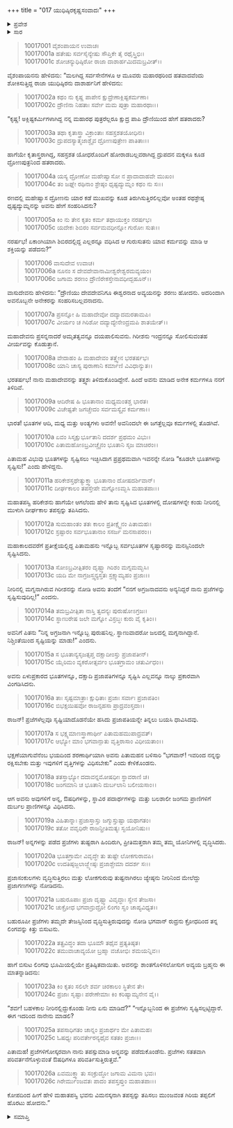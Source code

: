 +++
title = "017 ಯುಧಿಷ್ಠಿರಕೃಷ್ಣಸಂವಾದಃ"
+++

<details><summary>ಪ್ರವೇಶ</summary>


।।   ಓಂ ಓಂ ನಮೋ ನಾರಾಯಣಾಯ।।   ಶ್ರೀ ವೇದವ್ಯಾಸಾಯ ನಮಃ ।।

ಶ್ರೀ ಕೃಷ್ಣದ್ವೈಪಾಯನ ವೇದವ್ಯಾಸ ವಿರಚಿತ  

**ಶ್ರೀ ಮಹಾಭಾರತ**

**ಸೌಪ್ತಿಕ ಪರ್ವ**

**ಐಷೀಕ ಪರ್ವ**

**ಅಧ್ಯಾಯ 17**

</details>

<details><summary>ಸಾರ</summary>

ಅಶ್ವತ್ಥಾಮನಲ್ಲಿ ಯಾವ ಶಕ್ತಿಯಿತ್ತು ಎಂದು ಯುಧಿಷ್ಠಿರನು ಕೇಳಲು ಕೃಷ್ಣನು ಅಶ್ವತ್ಥಾಮನು ಶಿವನನ್ನು ಆರಾಧಿಸಿ ಆ ಶಕ್ತಿಯನ್ನು ಪಡೆದನೆಂದು ಹೇಳುತ್ತಾ, ಶಿವನ ಶಕ್ತಿಯ ಕುರಿತು ಹೇಳಿದುದು (1-26).


</details>


> 10017001 ವೈಶಂಪಾಯನ ಉವಾಚ।  
10017001a ಹತೇಷು ಸರ್ವಸೈನ್ಯೇಷು ಸೌಪ್ತಿಕೇ ತೈ ರಥೈಸ್ತ್ರಿಭಿಃ।  
10017001c ಶೋಚನ್ಯುಧಿಷ್ಠಿರೋ ರಾಜಾ ದಾಶಾರ್ಹಮಿದಮಬ್ರವೀತ್।।

ವೈಶಂಪಾಯನನು ಹೇಳಿದನು: “ಮಲಗಿದ್ದ ಸರ್ವಸೇನೆಗಳೂ ಆ ಮೂವರು ಮಹಾರಥರಿಂದ ಹತವಾದವೆಂದು ಶೋಕಿಸುತ್ತಿದ್ದ ರಾಜಾ ಯುಧಿಷ್ಠಿರನು ದಾಶಾರ್ಹನಿಗೆ ಹೇಳಿದನು:

> 10017002a ಕಥಂ ನು ಕೃಷ್ಣ ಪಾಪೇನ ಕ್ಷುದ್ರೇಣಾಕ್ಲಿಷ್ಟಕರ್ಮಣಾ।  
10017002c ದ್ರೌಣಿನಾ ನಿಹತಾಃ ಸರ್ವೇ ಮಮ ಪುತ್ರಾ ಮಹಾರಥಾಃ।।

“ಕೃಷ್ಣ! ಅಕ್ಲಿಷ್ಟಕರ್ಮಿಗಳಾಗಿದ್ದ ನನ್ನ ಮಹಾರಥ ಪುತ್ರರೆಲ್ಲರೂ ಕ್ಷುದ್ರ ಪಾಪಿ ದ್ರೌಣಿಯಿಂದ ಹೇಗೆ ಹತರಾದರು?

> 10017003a ತಥಾ ಕೃತಾಸ್ತ್ರಾ ವಿಕ್ರಾಂತಾಃ ಸಹಸ್ರಶತಯೋಧಿನಃ।  
10017003c ದ್ರುಪದಸ್ಯಾತ್ಮಜಾಶ್ಚೈವ ದ್ರೋಣಪುತ್ರೇಣ ಪಾತಿತಾಃ।।

ಹಾಗೆಯೇ ಕೃತಾಸ್ತ್ರರಾಗಿದ್ದ, ಸಹಸ್ರಶತ ಯೋಧರೊಂದಿಗೆ ಹೋರಾಡಬಲ್ಲವರಾಗಿದ್ದ ದ್ರುಪದನ ಮಕ್ಕಳೂ ಕೂಡ ದ್ರೋಣಪುತ್ರನಿಂದ ಹತರಾದರು.

> 10017004a ಯಸ್ಯ ದ್ರೋಣೋ ಮಹೇಷ್ವಾಸೋ ನ ಪ್ರಾದಾದಾಹವೇ ಮುಖಂ।  
10017004c ತಂ ಜಘ್ನೇ ರಥಿನಾಂ ಶ್ರೇಷ್ಠಂ ಧೃಷ್ಟದ್ಯುಮ್ನಂ ಕಥಂ ನು ಸಃ।।

ರಣದಲ್ಲಿ ಮಹೇಷ್ವಾಸ ದ್ರೋಣನು ಯಾರ ಕಡೆ ಮುಖವನ್ನು ಕೂಡ ತಿರುಗಿಸುತ್ತಿರಲಿಲ್ಲವೋ ಅಂತಹ ರಥಶ್ರೇಷ್ಠ ಧೃಷ್ಟದ್ಯುಮ್ನನನ್ನು ಅವನು ಹೇಗೆ ಸಂಹರಿಸಿದನು?

> 10017005a ಕಿಂ ನು ತೇನ ಕೃತಂ ಕರ್ಮ ತಥಾಯುಕ್ತಂ ನರರ್ಷಭ।  
10017005c ಯದೇಕಃ ಶಿಬಿರಂ ಸರ್ವಮವಧೀನ್ನೋ ಗುರೋಃ ಸುತಃ।।

ನರರ್ಷಭ! ಏಕಾಂಗಿಯಾಗಿ ಶಿಬಿರದಲ್ಲಿದ್ದ ಎಲ್ಲರನ್ನೂ ವಧಿಸಿದ ಆ ಗುರುಸುತನು ಯಾವ ಕರ್ಮವನ್ನು ಮಾಡಿ ಆ ಶಕ್ತಿಯನ್ನು ಪಡೆದನು?”

> 10017006 ವಾಸುದೇವ ಉವಾಚ।  
10017006a ನೂನಂ ಸ ದೇವದೇವಾನಾಮೀಶ್ವರೇಶ್ವರಮವ್ಯಯಂ।  
10017006c ಜಗಾಮ ಶರಣಂ ದ್ರೌಣಿರೇಕಸ್ತೇನಾವಧೀದ್ಬಹೂನ್।।

ವಾಸುದೇವನು ಹೇಳಿದನು: “ದ್ರೌಣಿಯು ದೇವದೇವನಿಗೂ ಈಶ್ವರನಾದ ಅವ್ಯಯನನ್ನು ಶರಣು ಹೋದನು. ಅದರಿಂದಾಗಿ ಅವನೊಬ್ಬನೇ ಅನೇಕರನ್ನು ಸಂಹರಿಸಬಲ್ಲವನಾದನು.

> 10017007a ಪ್ರಸನ್ನೋ ಹಿ ಮಹಾದೇವೋ ದದ್ಯಾದಮರತಾಮಪಿ।  
10017007c ವೀರ್ಯಂ ಚ ಗಿರಿಶೋ ದದ್ಯಾದ್ಯೇನೇಂದ್ರಮಪಿ ಶಾತಯೇತ್।।

ಮಹಾದೇವನು ಪ್ರಸನ್ನನಾದರೆ ಅಮೃತತ್ವವನ್ನೂ ದಯಪಾಲಿಸುವನು. ಗಿರೀಶನು ಇಂದ್ರನನ್ನೂ ಸೋಲಿಸುವಂತಹ ವೀರ್ಯವನ್ನು ಕೊಡುತ್ತಾನೆ.

> 10017008a ವೇದಾಹಂ ಹಿ ಮಹಾದೇವಂ ತತ್ತ್ವೇನ ಭರತರ್ಷಭ।  
10017008c ಯಾನಿ ಚಾಸ್ಯ ಪುರಾಣಾನಿ ಕರ್ಮಾಣಿ ವಿವಿಧಾನ್ಯುತ।।

ಭರತರ್ಷಭ! ನಾನು ಮಹಾದೇವನನ್ನು ತತ್ತ್ವಶಃ ತಿಳಿದುಕೊಂಡಿದ್ದೇನೆ. ಹಿಂದೆ ಅವನು ಮಾಡಿದ ಅನೇಕ ಕರ್ಮಗಳೂ ನನಗೆ ತಿಳಿದಿವೆ.

> 10017009a ಆದಿರೇಷ ಹಿ ಭೂತಾನಾಂ ಮಧ್ಯಮಂತಶ್ಚ ಭಾರತ।  
10017009c ವಿಚೇಷ್ಟತೇ ಜಗಚ್ಚೇದಂ ಸರ್ವಮಸ್ಯೈವ ಕರ್ಮಣಾ।।

ಭಾರತ! ಭೂತಗಳ ಆದಿ, ಮಧ್ಯ ಮತ್ತು ಅಂತ್ಯಗಳು ಅವನೇ! ಅವನಿಂದಲೇ ಈ ಜಗತ್ತೆಲ್ಲವೂ ಕರ್ಮಗಳಲ್ಲಿ ತೊಡಗಿವೆ.

> 10017010a ಏವಂ ಸಿಸೃಕ್ಷುರ್ಭೂತಾನಿ ದದರ್ಶ ಪ್ರಥಮಂ ವಿಭುಃ।  
10017010c ಪಿತಾಮಹೋಽಬ್ರವೀಚ್ಚೈನಂ ಭೂತಾನಿ ಸೃಜ ಮಾಚಿರಂ।।

ಪಿತಾಮಹ ವಿಭುವು ಭೂತಗಳನ್ನು ಸೃಷ್ಟಿಸಲು ಇಚ್ಛಿಸಿದಾಗ ಪ್ರಪ್ರಥಮವಾಗಿ ಇವನನ್ನೇ ನೋಡಿ “ಕೂಡಲೇ ಭೂತಗಳನ್ನು ಸೃಷ್ಟಿಸು!” ಎಂದು ಹೇಳಿದ್ದನು.

> 10017011a ಹರಿಕೇಶಸ್ತಥೇತ್ಯುಕ್ತ್ವಾ ಭೂತಾನಾಂ ದೋಷದರ್ಶಿವಾನ್।  
10017011c ದೀರ್ಘಕಾಲಂ ತಪಸ್ತೇಪೇ ಮಗ್ನೋಽಮ್ಭಸಿ ಮಹಾತಪಾಃ।।

ಮಹಾತಪಸ್ವಿ ಹರಿಕೇಶನು ಹಾಗೆಯೇ ಆಗಲೆಂದು ಹೇಳಿ ತಾನು ಸೃಷ್ಟಿಸಿದ ಭೂತಗಳಲ್ಲಿ ದೋಷಗಳನ್ನೇ ಕಂಡು ನೀರಿನಲ್ಲಿ ಮುಳುಗಿ ದೀರ್ಘಕಾಲ ತಪಸ್ಸನ್ನು ತಪಿಸಿದನು.

> 10017012a ಸುಮಹಾಂತಂ ತತಃ ಕಾಲಂ ಪ್ರತೀಕ್ಷ್ಯೈನಂ ಪಿತಾಮಹಃ।  
10017012c ಸ್ರಷ್ಟಾರಂ ಸರ್ವಭೂತಾನಾಂ ಸಸರ್ಜ ಮನಸಾಪರಂ।।

ಮಹಾಕಾಲದವರೆಗೆ ಪ್ರತೀಕ್ಷೆಯಲ್ಲಿದ್ದ ಪಿತಾಮಹನು ಇನ್ನೊಬ್ಬ ಸರ್ವಭೂತಗಳ ಸೃಷ್ಟಾರನನ್ನು ಮನಸ್ಸಿನಿಂದಲೇ ಸೃಷ್ಟಿಸಿದನು.

> 10017013a ಸೋಽಬ್ರವೀತ್ಪಿತರಂ ದೃಷ್ಟ್ವಾ ಗಿರಿಶಂ ಮಗ್ನಮಮ್ಭಸಿ।  
10017013c ಯದಿ ಮೇ ನಾಗ್ರಜಸ್ತ್ವನ್ಯಸ್ತತಃ ಸ್ರಕ್ಷ್ಯಾಮ್ಯಹಂ ಪ್ರಜಾಃ।।

ನೀರಿನಲ್ಲಿ ಮಗ್ನನಾಗಿರುವ ಗಿರೀಶನನ್ನು ನೋಡಿ ಅವನು ತಂದೆಗೆ “ನನಗೆ ಅಗ್ರಜನಾದವನು ಅನ್ಯನಿದ್ದರೆ ನಾನು ಪ್ರಜೆಗಳನ್ನು ಸೃಷ್ಟಿಸುವುದಿಲ್ಲ!” ಎಂದನು.

> 10017014a ತಮಬ್ರವೀತ್ಪಿತಾ ನಾಸ್ತಿ ತ್ವದನ್ಯಃ ಪುರುಷೋಽಗ್ರಜಃ।  
10017014c ಸ್ಥಾಣುರೇಷ ಜಲೇ ಮಗ್ನೋ ವಿಸ್ರಬ್ಧಃ ಕುರು ವೈ ಕೃತಿಂ।।

ಅವನಿಗೆ ಪಿತನು “ನಿನ್ನ ಅಗ್ರಜನಾಗಿ ಇನ್ನೊಬ್ಬ ಪುರುಷನಿಲ್ಲ. ಸ್ಥಾಣುವಾದರೋ ಜಲದಲ್ಲಿ ಮಗ್ನನಾಗಿದ್ದಾನೆ. ನಿಶ್ಚಿಂತೆಯಿಂದ ಸೃಷ್ಟಿಯನ್ನು ಮಾಡು!” ಎಂದನು.

> 10017015a ಸ ಭೂತಾನ್ಯಸೃಜತ್ಸಪ್ತ ದಕ್ಷಾದೀಂಸ್ತು ಪ್ರಜಾಪತೀನ್।  
10017015c ಯೈರಿಮಂ ವ್ಯಕರೋತ್ಸರ್ವಂ ಭೂತಗ್ರಾಮಂ ಚತುರ್ವಿಧಂ।।

ಅವನು ಏಳುಪ್ರಕಾರದ ಭೂತಗಳನ್ನೂ, ದಕ್ಷಾದಿ ಪ್ರಜಾಪತಿಗಳನ್ನೂ ಸೃಷ್ಟಿಸಿ ಎಲ್ಲವನ್ನೂ ನಾಲ್ಕು ಪ್ರಕಾರವಾಗಿ ವಿಂಗಡಿಸಿದನು.

> 10017016a ತಾಃ ಸೃಷ್ಟಮಾತ್ರಾಃ ಕ್ಷುಧಿತಾಃ ಪ್ರಜಾಃ ಸರ್ವಾಃ ಪ್ರಜಾಪತಿಂ।  
10017016c ಬಿಭಕ್ಷಯಿಷವೋ ರಾಜನ್ಸಹಸಾ ಪ್ರಾದ್ರವಂಸ್ತದಾ।।

ರಾಜನ್! ಪ್ರಜೆಗಳೆಲ್ಲವೂ ಸೃಷ್ಟಿಯಾದೊಡನೆಯೇ ಹಸಿದು ಪ್ರಜಾಪತಿಯನ್ನೇ ತಿನ್ನಲು ಬಯಸಿ ಧಾವಿಸಿದವು.

> 10017017a ಸ ಭಕ್ಷ್ಯಮಾಣಸ್ತ್ರಾಣಾರ್ಥೀ ಪಿತಾಮಹಮುಪಾದ್ರವತ್।  
10017017c ಆಭ್ಯೋ ಮಾಂ ಭಗವಾನ್ಪಾತು ವೃತ್ತಿರಾಸಾಂ ವಿಧೀಯತಾಂ।।

ಭಕ್ಷಣೆಯಾಗುವೆನೆಂಬ ಭಯದಿಂದ ಶರಣಾರ್ಥಿಯಾಗಿ ಅವನು ಪಿತಾಮಹನ ಬಳಿಸಾರಿ “ಭಗವಾನ್! ಇವರಿಂದ ನನ್ನನ್ನು ರಕ್ಷಿಸಬೇಕು ಮತ್ತು ಇವುಗಳಿಗೆ ವೃತ್ತಿಗಳನ್ನು ವಿಧಿಸಬೇಕು” ಎಂದು ಕೇಳಿಕೊಂಡನು.

> 10017018a ತತಸ್ತಾಭ್ಯೋ ದದಾವನ್ನಮೋಷಧೀಃ ಸ್ಥಾವರಾಣಿ ಚ।  
10017018c ಜಂಗಮಾನಿ ಚ ಭೂತಾನಿ ದುರ್ಬಲಾನಿ ಬಲೀಯಸಾಂ।।

ಆಗ ಅವನು ಅವುಗಳಿಗೆ ಅನ್ನ, ಔಷಧಿಗಳನ್ನು, ಸ್ಥಾವಿರ ಪದಾರ್ಥಗಳನ್ನು ಮತ್ತು ಬಲಶಾಲೀ ಜಂಗಮ ಪ್ರಾಣಿಗಳಿಗೆ ದುರ್ಬಲ ಪ್ರಾಣಿಗಳನ್ನೂ ವಿಧಿಸಿದನು.

> 10017019a ವಿಹಿತಾನ್ನಾಃ ಪ್ರಜಾಸ್ತಾಸ್ತು ಜಗ್ಮುಸ್ತುಷ್ಟಾ ಯಥಾಗತಂ।  
10017019c ತತೋ ವವೃಧಿರೇ ರಾಜನ್ಪ್ರೀತಿಮತ್ಯಃ ಸ್ವಯೋನಿಷು।।

ರಾಜನ್! ಅನ್ನಗಳನ್ನು ಪಡೆದ ಪ್ರಜೆಗಳು ತುಷ್ಟರಾಗಿ ಹಿಂದಿರುಗಿ, ಪ್ರೀತಿಮತ್ತರಾಗಿ ತಮ್ಮ ತಮ್ಮ ಯೋನಿಗಳಲ್ಲಿ ವೃದ್ಧಿಸಿದರು.

> 10017020a ಭೂತಗ್ರಾಮೇ ವಿವೃದ್ಧೇ ತು ತುಷ್ಟೇ ಲೋಕಗುರಾವಪಿ।  
10017020c ಉದತಿಷ್ಠಜ್ಜಲಾಜ್ಜ್ಯೇಷ್ಠಃ ಪ್ರಜಾಶ್ಚೇಮಾ ದದರ್ಶ ಸಃ।।

ಪ್ರಜಾಸಂಕುಲಗಳು ವೃದ್ಧಿಸುತ್ತಿರಲು ಮತ್ತು ಲೋಕಗುರುವು ತುಷ್ಟನಾಗಿರಲು ಜ್ಯೇಷ್ಠನು ನೀರಿನಿಂದ ಮೇಲೆದ್ದು ಪ್ರಜಾಗಣಗಳನ್ನು ನೋಡಿದನು.

> 10017021a ಬಹುರೂಪಾಃ ಪ್ರಜಾ ದೃಷ್ಟ್ವಾ ವಿವೃದ್ಧಾಃ ಸ್ವೇನ ತೇಜಸಾ।  
10017021c ಚುಕ್ರೋಧ ಭಗವಾನ್ರುದ್ರೋ ಲಿಂಗಂ ಸ್ವಂ ಚಾಪ್ಯವಿಧ್ಯತ।।

ಬಹುರೂಪೀ ಪ್ರಜೆಗಳು ತಮ್ಮದೇ ತೇಜಸ್ಸಿನಿಂದ ವೃದ್ಧಿಸುತ್ತಿರುವುದನ್ನು ನೋಡಿ ಭಗವಾನ್ ರುದ್ರನು ಕ್ರೋಧದಿಂದ ತನ್ನ ಲಿಂಗವನ್ನು ಕಿತ್ತು ಬಿಸುಟನು.

> 10017022a ತತ್ಪ್ರವಿದ್ಧಂ ತದಾ ಭೂಮೌ ತಥೈವ ಪ್ರತ್ಯತಿಷ್ಠತ।  
10017022c ತಮುವಾಚಾವ್ಯಯೋ ಬ್ರಹ್ಮಾ ವಚೋಭಿಃ ಶಮಯನ್ನಿವ।।

ಹಾಗೆ ಬಿಸುಟ ಲಿಂಗವು ಭೂಮಿಯಲ್ಲಿಯೇ ಪ್ರತಿಷ್ಠಿತವಾಯಿತು. ಅವನನ್ನು ಶಾಂತಗೊಳಿಸಲೋಸುಗ ಅವ್ಯಯ ಬ್ರಹ್ಮನು ಈ ಮಾತನ್ನಾಡಿದನು:

> 10017023a ಕಿಂ ಕೃತಂ ಸಲಿಲೇ ಶರ್ವ ಚಿರಕಾಲಂ ಸ್ಥಿತೇನ ತೇ।  
10017024c ಪ್ರಜಾಃ ಸೃಷ್ಟಾಃ ಪರೇಣೇಮಾಃ ಕಿಂ ಕರಿಷ್ಯಾಮ್ಯನೇನ ವೈ।।

“ಶರ್ವ! ಬಹಳಕಾಲ ನೀರಿನಲ್ಲಿದ್ದುಕೊಂಡು ನೀನು ಏನು ಮಾಡಿದೆ?” “ಇನ್ನೊಬ್ಬನಿಂದ ಈ ಪ್ರಜೆಗಳು ಸೃಷ್ಟಿಸಲ್ಪಟ್ಟಿದ್ದಾರೆ. ಈಗ ಇದರಿಂದ ನಾನೇನು ಮಾಡಲಿ?

> 10017025a ತಪಸಾಧಿಗತಂ ಚಾನ್ನಂ ಪ್ರಜಾರ್ಥಂ ಮೇ ಪಿತಾಮಹ।  
10017025c ಓಷಧ್ಯಃ ಪರಿವರ್ತೇರನ್ಯಥೈವ ಸತತಂ ಪ್ರಜಾಃ।।

ಪಿತಾಮಹ! ಪ್ರಜೆಗಳಿಗೋಸ್ಕರವಾಗಿ ನಾನು ತಪಸ್ಸುಮಾಡಿ ಅನ್ನವನ್ನು ಪಡೆದುಕೊಂಡೆನು. ಪ್ರಜೆಗಳು ಸತತವಾಗಿ ಪರಿವರ್ತನೆಗೊಳ್ಳುವಂತೆ ಔಷಧಿಗಳೂ ಪರಿವರ್ತಿಸುತ್ತಿರುತ್ತವೆ.”

> 10017026a ಏವಮುಕ್ತ್ವಾ ತು ಸಂಕ್ರುದ್ಧೋ ಜಗಾಮ ವಿಮನಾ ಭವಃ।  
10017026c ಗಿರೇರ್ಮುಂಜವತಃ ಪಾದಂ ತಪಸ್ತಪ್ತುಂ ಮಹಾತಪಾಃ।।

ಕೋಪದಿಂದ ಹೀಗೆ ಹೇಳಿ ಮಹಾತಪಸ್ವಿ ಭವನು ವಿಮನಸ್ಕನಾಗಿ  ತಪಸ್ಸನ್ನು ತಪಿಸಲು ಮುಂಜವಂತ ಗಿರಿಯ ತಪ್ಪಲಿಗೆ ಹೊರಟು ಹೋದನು.”


<details><summary>ಸಮಾಪ್ತಿ</summary>

ಇತಿ ಶ್ರೀಮಹಾಭಾರತೇ ಸೌಪ್ತಿಕಪರ್ವಣಿ ಐಷೀಕಪರ್ವಣಿ ಯುಧಿಷ್ಠಿರಕೃಷ್ಣಸಂವಾದೇ ಸಪ್ತದಶೋಽಧ್ಯಾಯಃ।।  
ಇದು ಶ್ರೀಮಹಾಭಾರತದಲ್ಲಿ ಸೌಪ್ತಿಕಪರ್ವದಲ್ಲಿ ಐಷೀಕಪರ್ವದಲ್ಲಿ ಯುಧಿಷ್ಠಿರಕೃಷ್ಣಸಂವಾದ ಎನ್ನುವ ಹದಿನೇಳನೇ ಅಧ್ಯಾಯವು.

</details>
